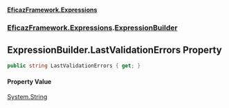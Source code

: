 #### [EficazFramework.Expressions](EficazFrameworkExpressions.md 'EficazFramework Expressions')
### [EficazFramework.Expressions](EficazFrameworkExpressions.md#EficazFramework.Expressions 'EficazFramework.Expressions').[ExpressionBuilder](EficazFramework.Expressions/ExpressionBuilder.md 'EficazFramework.Expressions.ExpressionBuilder')

## ExpressionBuilder.LastValidationErrors Property

```csharp
public string LastValidationErrors { get; }
```

#### Property Value
[System.String](https://docs.microsoft.com/en-us/dotnet/api/System.String 'System.String')